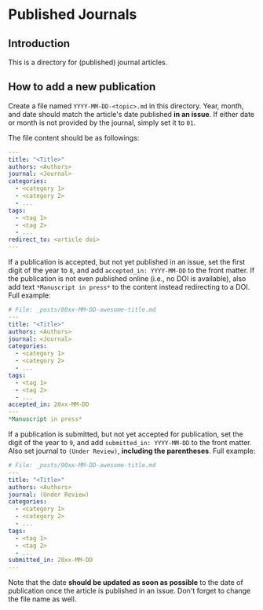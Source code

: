 # Published Journals

## Introduction

This is a directory for (published) journal articles.

## How to add a new publication

Create a file named `YYYY-MM-DD-<topic>.md` in this directory. Year, month, and
date should match the article's date published **in an issue**. If either date
or month is not provided by the journal, simply set it to `01`.

The file content should be as followings:

```yaml
---
title: "<Title>"
authors: <Authors>
journal: <Journal>
categories:
  - <category 1>
  - <category 2>
  - ...
tags:
  - <tag 1>
  - <tag 2>
  - ...
redirect_to: <article doi>
---
```

If a publication is accepted, but not yet published in an issue, set the first
digit of the year to `8`, and add `accepted_in: YYYY-MM-DD` to the front matter.
If the publication is not even published online (i.e., no DOI is available),
also add text `*Manuscript in press*` to the content instead redirecting to a
DOI. Full example:

```yaml
# File: _posts/80xx-MM-DD-awesome-title.md
---
title: "<Title>"
authors: <Authors>
journal: <Journal>
categories:
  - <category 1>
  - <category 2>
  - ...
tags:
  - <tag 1>
  - <tag 2>
  - ...
accepted_in: 20xx-MM-DD
---
*Manuscript in press*
```

If a publication is submitted, but not yet accepted for publication, set the
digit of the year to `9`, and add `submitted_in: YYYY-MM-DD` to the front
matter. Also set journal to `(Under Review)`, **including the parentheses**.
Full example:

```yaml
# File: _posts/90xx-MM-DD-awesome-title.md
---
title: "<Title>"
authors: <Authors>
journal: (Under Review)
categories:
  - <category 1>
  - <category 2>
  - ...
tags:
  - <tag 1>
  - <tag 2>
  - ...
submitted_in: 20xx-MM-DD
---
```

Note that the date **should be updated as soon as possible** to the date of
publication once the article is published in an issue. Don't forget to change
the file name as well.
